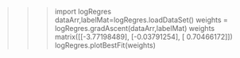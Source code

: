 >>> import logRegres
>>> dataArr,labelMat=logRegres.loadDataSet()
>>> weights = logRegres.gradAscent(dataArr,labelMat)
>>> weights
matrix([[-3.77198489],
        [-0.03791254],
        [ 0.70466172]])
>>> logRegres.plotBestFit(weights)
